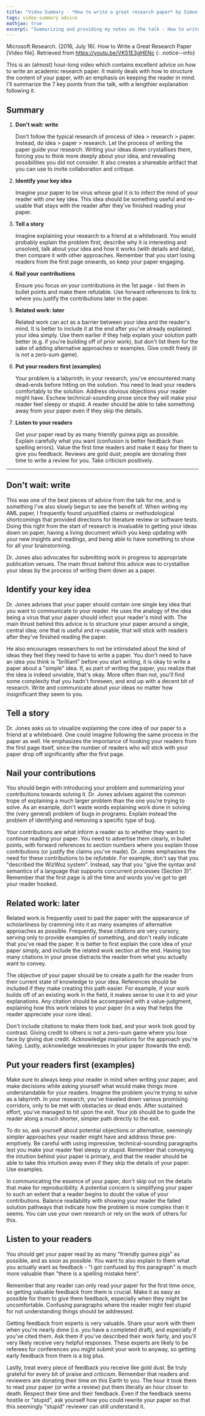 ```yaml
---
title: "Video Summary - *How to write a great research paper* by Simon Peyton Jones (2016)"
tags: video-summary advice
mathjax: true
excerpt: "Summarizing and providing my notes on the talk - How to write a great research paper by Simon Peyton Jones (2016)"
---
```


Microsoft Research. (2016, July 16). How to Write a Great Research Paper [Video file]. Retrieved
from <https://youtu.be/VK51E3gHENc>
[<i class="fab fa-youtube"></i>](https://youtu.be/VK51E3gHENc)
{: .notice--info}

This is an (almost) hour-long video which contains excellent advice on how to write an academic
research paper. It mainly deals with how to structure the content of your paper, with an emphasis on
keeping the reader in mind. I'll summarize the 7 key points from the talk, with a lengthier
explanation following it.

## Summary

1. **Don't wait: write**


    Don't follow the typical research of process of idea > research > paper. Instead, do idea > paper >
research. Let the process of writing the paper guide your research. Writing your ideas down crystallises
them, forcing you to think more deeply about your idea, and revealing possibilities you did not
consider. It also creates a shareable artifact that you can use to invite collaboration and critique.

2. **Identify your key idea**

    Imagine your paper to be virus whose goal it is to infect the mind of your reader with *one* key idea. This idea should be something useful and re-usable that stays with the reader after they've finished reading your paper.

3. **Tell a story**

    Imagine explaining your research to a friend at a whiteboard. You would probably explain the problem first, describe why it is interesting and unsolved, talk about your idea and how it works (with details and data), then compare it with other approaches. Remember that you start losing readers from the first page onwards, so keep your paper engaging.

4. **Nail your contributions**

    Ensure you focus on your contributions in the 1st page - list them in bullet points and make them refutable. Use forward references to link to where you justify the contributions later in the paper.

5. **Related work: later**

    Related work can act as a barrier between your idea and the reader's mind. It is better to include it at the end after you've already explained your idea simply. Use them earlier if they help explain your solution path better (e.g. if you're building off of prior work), but don't list them for the sake of adding alternative approaches or examples. Give credit freely (it is not a zero-sum game).

6. **Put your readers first (examples)**

    Your problem is a labyrinth; in your research, you've encountered many dead-ends before hitting on the solution. You need to lead your readers comfortably to the solution. Address obvious objections your reader might have. Eschew technical-sounding prose since they will make your reader feel sleepy or stupid. A reader should be able to take something away from your paper even if they skip the details.

7. **Listen to your readers**

    Get your paper read by as many friendly guinea pigs as possible. Explain carefully what you want (confusion is better feedback than spelling errors). Value the first time readers and make it easy for them to give you feedback. Reviews are gold dust; people are donating their time to write a review for you. Take criticism positively.

***

## Don't wait: write

This was one of the best pieces of advice from the talk for me, and is something I've also slowly begun to see the benefit of. When writing my AML paper, I frequently found unjustified claims or methodological shortcomings that provided directions for literature review or software tests. Doing this right from the start of research is invaluable to getting your ideas down on paper, having a living document which you keep updating with your new insights and readings, and being able to have something to show for all your brainstorming.

Dr. Jones also advocates for submitting work in progress to appropriate publication venues. The main thrust behind this advice was to crystallise your ideas by the process of writing them down as a paper.

## Identify your key idea

Dr. Jones advises that your paper should contain one single key idea that you want to communicate to your reader. He uses the analogy of the idea being a virus that your paper should infect your reader's mind with. The main thrust behind this advice is to structure your paper around a single, central idea; one that is useful and re-usable, that will stick with readers after they've finished reading the paper.

He also encourages researchers to not be intimidated about the kind of ideas they feel they need to have to write a paper. You don't need to have an idea you think is "brilliant" before you start writing, it is okay to write a paper about a "simple" idea. If, as part of writing the paper, you realize that the idea is indeed unviable, that's okay. More often than not, you'll find some complexity that you hadn't foreseen, and end up with a decent bit of research. Write and communicate about your ideas no matter how insignificant they seem to you.

## Tell a story

Dr. Jones asks us to visualize explaining the core idea of our paper to a friend at a whiteboard. One could imagine following the same process in the paper as well. He emphasizes the importance of hooking your readers from the first page itself, since the number of readers who will stick with your paper drop off significantly after the first page.

## Nail your contributions

You should begin with introducing your problem and summarizing your contributions towards solving it. Dr. Jones advises against the common trope of explaining a much larger problem than the one you're trying to solve. As an example, don't waste words explaining work done in solving the (very general) problem of bugs in programs. Explain instead the problem of identifying and removing a specific type of bug.

Your contributions are what inform a reader as to whether they want to continue reading your paper. You need to advertise them clearly, in bullet points, with forward references to section numbers where you explain those contributions (or justify the claims you've made). Dr. Jones emphasises the need for these contributions to be *refutable*. For example, don't say that you "described the WizWoz system". Instead, say that you "give the syntax and semantics of a language that supports concurrent processes (Section 3)". Remember that the first page is all the time and words you've got to get your reader hooked.

## Related work: later

Related work is frequently used to pad the paper with the appearance of scholarliness by cramming into it as many examples of alternative approaches as possible. Frequently, these citations are very cursory, serving only to provide examples of something, and don't really indicate that you've read the paper. It is better to first explain the core idea of your paper simply, and include the related work section at the end. Having too many citations in your prose distracts the reader from what you actually want to convey.

The objective of your paper should be to create a path for the reader from their current state of knowledge to your idea. References should be included if they make creating this path easier. For example, if your work builds off of an existing work in the field, it makes sense to use it to aid your explanations. Any citation should be accompanied with a value-judgment, explaining how this work relates to your paper (in a way that helps the reader appreciate your core idea).

Don't include citations to make them look bad, and your work look good by contrast. Giving credit to others is not a zero-sum game where you lose face by giving due credit. Acknowledge inspirations for the approach you're taking. Lastly, acknowledge weaknesses in your paper (towards the end).

## Put your readers first (examples)

Make sure to always keep your reader in mind when writing your paper, and make decisions while asking yourself what would make things more understandable for your readers. Imagine the problem you're trying to solve as a labyrinth. In your research, you've traveled down various promising corridors, only to be met with obstacles or dead ends. After sustained effort, you've managed to hit upon the exit. Your job should be to guide the reader along a much shorter, simpler path directly to the exit.

To do so, ask yourself about potential objections or alternative, seemingly simpler approaches your reader might have and address these pre-emptively. Be careful with using impressive, technical-sounding paragraphs lest you make your reader feel sleepy or stupid. Remember that conveying the intuition behind your paper is primary, and that the reader should be able to take this intuition away even if they skip the details of your paper. Use examples.

In communicating the essence of your paper, don't skip out on the details that make for reproducibility. A potential concern is simplifying your paper to such an extent that a reader begins to doubt the value of your contributions. Balance readability with showing your reader the failed solution pathways that indicate how the problem is more complex than it seems. You can use your own research or rely on the work of others for this.

## Listen to your readers

You should get your paper read by as many "friendly guinea pigs" as possible, and as soon as possible. You want to also explain to them what you actually want as feedback - "I got confused by this paragraph" is much more valuable than "there is a spelling mistake here".

Remember that any reader can only read your paper for the first time once, so getting valuable feedback from them is crucial. Make it as easy as possible for them to give them feedback, especially when they might be uncomfortable. Confusing paragraphs where the reader might feel stupid for not understanding things should be addressed.

Getting feedback from experts is very valuable. Share your work with them when you're nearly done (i.e. you have a completed draft), and especially if you've cited them. Ask them if you've described their work fairly, and you'll very likely receive very helpful responses. These experts are likely to be referees for conferences you might submit your work to anyway, so getting early feedback from them is a big plus.

Lastly, treat every piece of feedback you receive like gold dust. Be truly grateful for every bit of praise and criticism. Remember that readers and reviewers are donating their time on this Earth to you. The hour it took them to read your paper (or write a review) put them literally an hour closer to death. Respect their time and their feedback. Even if the feedback seems hostile or "stupid", ask yourself how you could rewrite your paper so that this seemingly "stupid" reviewer can still understand it.